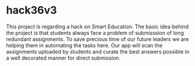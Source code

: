 # hack36v3
This project is regarding a hack on Smart Education.
The basic idea behind the project is that students always face a problem of submisssion of long redundant assignments. To save precious time of our future leaders we are helping them in automating the tasks here.
Our app will scan the assignments uploaded by students and curate the best answers possible in a well decorated manner for direct submission.